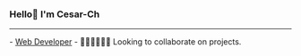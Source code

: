 ### Hello👋 I'm Cesar-Ch
<hr />
- <a href="https://cchafloqus.000webhostapp.com/" target="_blank">Web Developer</a>
- 👩‍💻🧑‍💻👨‍💻 Looking to collaborate on projects.





<!---
CesarWP/CesarWP is a ✨ special ✨ repository because its `README.md` (this file) appears on your GitHub profile.
You can click the Preview link to take a look at your changes.
--->
